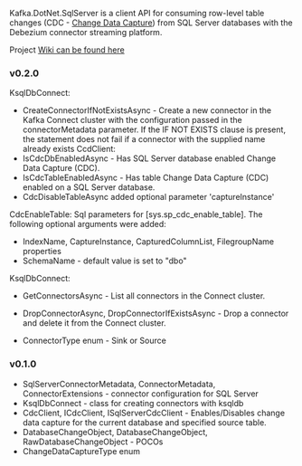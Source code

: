 ﻿Kafka.DotNet.SqlServer is a client API for consuming row-level table changes (CDC - [Change Data Capture](https://docs.microsoft.com/en-us/sql/relational-databases/track-changes/about-change-data-capture-sql-server?view=sql-server-ver15)) from SQL Server databases with the Debezium connector streaming platform.

Project [Wiki can be found here](https://github.com/tomasfabian/Kafka.DotNet.ksqlDB/blob/main/Kafka.DotNet.SqlServer/Wiki.md)

### v0.2.0
KsqlDbConnect:
- CreateConnectorIfNotExistsAsync - Create a new connector in the Kafka Connect cluster with the configuration passed in the connectorMetadata parameter. If the IF NOT EXISTS clause is present, the statement does not fail if a connector with the supplied name already exists
CcdClient:
- IsCdcDbEnabledAsync - Has SQL Server database enabled Change Data Capture (CDC). 
- IsCdcTableEnabledAsync - Has table Change Data Capture (CDC) enabled on a SQL Server database.
- CdcDisableTableAsync added optional parameter 'captureInstance'

CdcEnableTable:
Sql parameters for [sys.sp_cdc_enable_table]. The following optional arguments were added:
- IndexName, CaptureInstance, CapturedColumnList, FilegroupName properties
- SchemaName - default value is set to "dbo"

KsqlDbConnect:
- GetConnectorsAsync - List all connectors in the Connect cluster.
- DropConnectorAsync, DropConnectorIfExistsAsync - Drop a connector and delete it from the Connect cluster.

- ConnectorType enum - Sink or Source

### v0.1.0
- SqlServerConnectorMetadata, ConnectorMetadata, ConnectorExtensions - connector configuration for SQL Server
- KsqlDbConnect - class for creating connectors with ksqldb
- CdcClient, ICdcClient, ISqlServerCdcClient - Enables/Disables change data capture for the current database and specified source table.
- DatabaseChangeObject, DatabaseChangeObject<TEntity>, RawDatabaseChangeObject<TEntity> - POCOs
- ChangeDataCaptureType enum